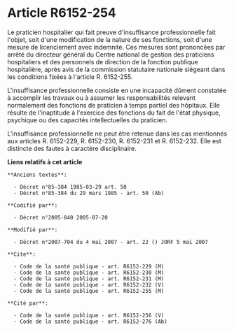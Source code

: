 # Article R6152-254

Le praticien hospitalier qui fait preuve d'insuffisance professionnelle fait l'objet, soit d'une modification de la nature de
ses fonctions, soit d'une mesure de licenciement avec indemnité. Ces mesures sont prononcées par arrêté du directeur général
du Centre national de gestion des praticiens hospitaliers et des personnels de direction de la fonction publique
hospitalière, après avis de la commission statutaire nationale siégeant dans les conditions fixées à l'article R. 6152-255.

L'insuffisance professionnelle consiste en une incapacité dûment constatée à accomplir les travaux ou à assumer les
responsabilités relevant normalement des fonctions de praticien à temps partiel des hôpitaux. Elle résulte de l'inaptitude à
l'exercice des fonctions du fait de l'état physique, psychique ou des capacités intellectuelles du praticien.

L'insuffisance professionnelle ne peut être retenue dans les cas mentionnés aux articles R. 6152-229, R. 6152-230, R.
6152-231 et R. 6152-232. Elle est distincte des fautes à caractère disciplinaire.

**Liens relatifs à cet article**

	**Anciens textes**:

	  - Décret n°85-384 1985-03-29 art. 50
	  - Décret n°85-384 du 29 mars 1985 - art. 50 (Ab)

	**Codifié par**:

	  - Décret n°2005-840 2005-07-20

	**Modifié par**:

	  - Décret n°2007-704 du 4 mai 2007 - art. 22 () JORF 5 mai 2007

	**Cite**:

	  - Code de la santé publique - art. R6152-229 (M)
	  - Code de la santé publique - art. R6152-230 (M)
	  - Code de la santé publique - art. R6152-231 (M)
	  - Code de la santé publique - art. R6152-232 (V)
	  - Code de la santé publique - art. R6152-255 (M)

	**Cité par**:

	  - Code de la santé publique - art. R6152-256 (V)
	  - Code de la santé publique - art. R6152-276 (Ab)
